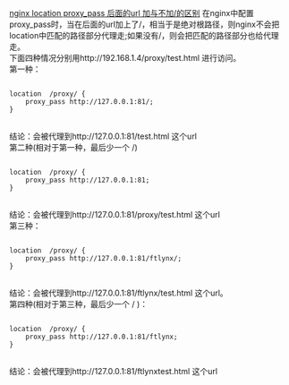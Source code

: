 [nginx location proxy_pass 后面的url 加与不加/的区别](https://yq.aliyun.com/articles/506996?spm=5176.10695662.1996646101.searchclickresult.411f490dl0ZSc0)
在nginx中配置proxy_pass时，当在后面的url加上了/，相当于是绝对根路径，则nginx不会把location中匹配的路径部分代理走;如果没有/，则会把匹配的路径部分也给代理走。  
下面四种情况分别用http://192.168.1.4/proxy/test.html 进行访问。  
第一种：
<pre>
<code>
location  /proxy/ {
    proxy_pass http://127.0.0.1:81/;
}
</code>
</pre>
结论：会被代理到http://127.0.0.1:81/test.html 这个url
<br/>
第二种(相对于第一种，最后少一个 /)
<pre>
<code>
location  /proxy/ {
    proxy_pass http://127.0.0.1:81;
}
</code>
</pre>
结论：会被代理到http://127.0.0.1:81/proxy/test.html 这个url
<br/>
第三种：
<pre>
<code>
location  /proxy/ {
    proxy_pass http://127.0.0.1:81/ftlynx/;
}
</code>
</pre>
结论：会被代理到http://127.0.0.1:81/ftlynx/test.html 这个url。
<br/>
第四种(相对于第三种，最后少一个 / )：
<pre>
<code>
location  /proxy/ {
    proxy_pass http://127.0.0.1:81/ftlynx;
}
</code>
</pre>
结论：会被代理到http://127.0.0.1:81/ftlynxtest.html 这个url
